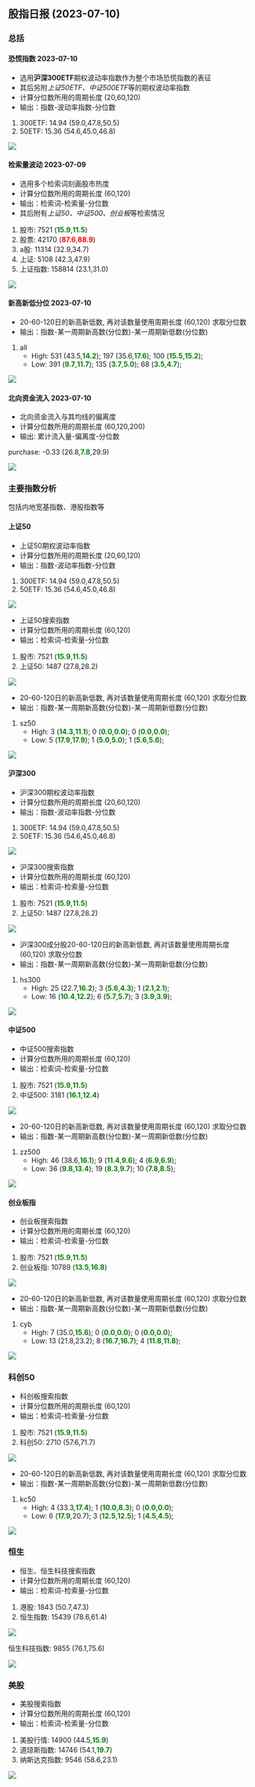 
## 股指日报 (2023-07-10)

### 总括

#### 恐慌指数 2023-07-10

* 选用**沪深300ETF**期权波动率指数作为整个市场恐慌指数的表征
* 其后另附*上证50ETF、中证500ETF*等的期权波动率指数
* 计算分位数所用的周期长度 (20,60,120)
* 输出：指数-波动率指数-分位数

1. 300ETF:	14.94	(59.0,47.8,50.5)
1. 50ETF:	15.36	(54.6,45.0,46.8)

![](../data_save\data_img\qvix_day_300ETF_per.png)


#### 检索量波动 2023-07-09

* 选用多个检索词刻画股市热度
* 计算分位数所用的周期长度 (60,120)
* 输出：检索词-检索量-分位数
* 其后附有*上证50、中证500、创业板*等检索情况

1. 股市:   	  7521 (**<font color="green">15.9</font>**,**<font color="green">11.5</font>**)
1. 股票:   	 42170 (**<font color="red">87.6</font>**,**<font color="red">88.9</font>**)
1. a股:   	 11314 (32.9,34.7)
1. 上证:   	  5108 (42.3,47.9)
1. 上证指数: 	158814 (23.1,31.0)

![](../data_save\data_img\bday_SZZS.png)


#### 新高新低分位 2023-07-10

* 20-60-120日的新高新低数, 再对该数量使用周期长度 (60,120) 求取分位数
* 输出：指数-某一周期新高数(分位数)-某一周期新低数(分位数)

1. all
    - High: 531 (43.5,**<font color="green">14.2</font>**); 197 (35.6,**<font color="green">17.6</font>**); 100 (**<font color="green">15.5</font>**,**<font color="green">15.2</font>**);
    - Low: 391 (**<font color="green">9.7</font>**,**<font color="green">11.7</font>**); 135 (**<font color="green">3.7</font>**,**<font color="green">5.0</font>**); 68 (**<font color="green">3.5</font>**,**<font color="green">4.7</font>**);

![](../data_save\data_img\hl_legu_all.png)

#### 北向资金流入 2023-07-10

* 北向资金流入与其均线的偏离度
* 计算分位数所用的周期长度 (60,120,200)
* 输出: 累计流入量-偏离度-分位数

purchase:	-0.33	(26.8,**<font color="green">7.8</font>**,29.9)

![](../data_save\data_img\north_flow_bias_per.png)

### 主要指数分析

包括内地宽基指数、港股指数等

#### 上证50

* 上证50期权波动率指数
* 计算分位数所用的周期长度 (20,60,120)
* 输出：指数-波动率指数-分位数

1. 300ETF:	14.94	(59.0,47.8,50.5)
1. 50ETF:	15.36	(54.6,45.0,46.8)

![](../data_save\data_img\qvix_day_50ETF_per.png)

* 上证50搜索指数
* 计算分位数所用的周期长度 (60,120)
* 输出：检索词-检索量-分位数

1. 股市:   	  7521 (**<font color="green">15.9</font>**,**<font color="green">11.5</font>**)
1. 上证50: 	  1487 (27.8,28.2)

![](../data_save\data_img\bday_SZ50.png)

* 20-60-120日的新高新低数, 再对该数量使用周期长度 (60,120) 求取分位数
* 输出：指数-某一周期新高数(分位数)-某一周期新低数(分位数)

1. sz50
    - High: 3 (**<font color="green">14.3</font>**,**<font color="green">11.1</font>**); 0 (**<font color="green">0.0</font>**,**<font color="green">0.0</font>**); 0 (**<font color="green">0.0</font>**,**<font color="green">0.0</font>**);
    - Low: 5 (**<font color="green">17.9</font>**,**<font color="green">17.9</font>**); 1 (**<font color="green">5.0</font>**,**<font color="green">5.0</font>**); 1 (**<font color="green">5.6</font>**,**<font color="green">5.6</font>**);

![](../data_save\data_img\hl_legu_sz50.png)

#### 沪深300

* 沪深300期权波动率指数
* 计算分位数所用的周期长度 (20,60,120)
* 输出：指数-波动率指数-分位数

1. 300ETF:	14.94	(59.0,47.8,50.5)
1. 50ETF:	15.36	(54.6,45.0,46.8)

![](../data_save\data_img\qvix_day_300ETF_per.png)

* 沪深300搜索指数
* 计算分位数所用的周期长度 (60,120)
* 输出：检索词-检索量-分位数

1. 股市:   	  7521 (**<font color="green">15.9</font>**,**<font color="green">11.5</font>**)
1. 上证50: 	  1487 (27.8,28.2)

![](../data_save\data_img\bday_SZ50.png)

* 沪深300成分股20-60-120日的新高新低数, 再对该数量使用周期长度 (60,120) 求取分位数
* 输出：指数-某一周期新高数(分位数)-某一周期新低数(分位数)

1. hs300
    - High: 25 (22.7,**<font color="green">16.2</font>**); 3 (**<font color="green">5.6</font>**,**<font color="green">4.3</font>**); 1 (**<font color="green">2.1</font>**,**<font color="green">2.1</font>**);
    - Low: 16 (**<font color="green">10.4</font>**,**<font color="green">12.2</font>**); 6 (**<font color="green">5.7</font>**,**<font color="green">5.7</font>**); 3 (**<font color="green">3.9</font>**,**<font color="green">3.9</font>**);

![](../data_save\data_img\hl_legu_hs300.png)

#### 中证500

* 中证500搜索指数
* 计算分位数所用的周期长度 (60,120)
* 输出：检索词-检索量-分位数

1. 股市:   	  7521 (**<font color="green">15.9</font>**,**<font color="green">11.5</font>**)
1. 中证500:	  3181 (**<font color="green">16.1</font>**,**<font color="green">12.4</font>**)

![](../data_save\data_img\bday_ZZ500.png)

* 20-60-120日的新高新低数, 再对该数量使用周期长度 (60,120) 求取分位数
* 输出：指数-某一周期新高数(分位数)-某一周期新低数(分位数)

1. zz500
    - High: 46 (38.6,**<font color="green">16.1</font>**); 9 (**<font color="green">11.4</font>**,**<font color="green">9.6</font>**); 4 (**<font color="green">6.9</font>**,**<font color="green">6.9</font>**);
    - Low: 36 (**<font color="green">9.8</font>**,**<font color="green">13.4</font>**); 19 (**<font color="green">8.3</font>**,**<font color="green">9.7</font>**); 10 (**<font color="green">7.8</font>**,**<font color="green">8.5</font>**);

![](../data_save\data_img\hl_legu_zz500.png)

#### 创业板指

* 创业板搜索指数
* 计算分位数所用的周期长度 (60,120)
* 输出：检索词-检索量-分位数

1. 股市:   	  7521 (**<font color="green">15.9</font>**,**<font color="green">11.5</font>**)
1. 创业板指: 	 10789 (**<font color="green">13.5</font>**,**<font color="green">16.8</font>**)

![](../data_save\data_img\bday_399006.png)

* 20-60-120日的新高新低数, 再对该数量使用周期长度 (60,120) 求取分位数
* 输出：指数-某一周期新高数(分位数)-某一周期新低数(分位数)

1. cyb
    - High: 7 (35.0,**<font color="green">15.6</font>**); 0 (**<font color="green">0.0</font>**,**<font color="green">0.0</font>**); 0 (**<font color="green">0.0</font>**,**<font color="green">0.0</font>**);
    - Low: 13 (21.8,23.2); 8 (**<font color="green">16.7</font>**,**<font color="green">16.7</font>**); 4 (**<font color="green">11.8</font>**,**<font color="green">11.8</font>**);

![](../data_save\data_img\hl_legu_cyb.png)

### 科创50

* 科创板搜索指数
* 计算分位数所用的周期长度 (60,120)
* 输出：检索词-检索量-分位数

1. 股市:   	  7521 (**<font color="green">15.9</font>**,**<font color="green">11.5</font>**)
1. 科创50: 	  2710 (57.6,71.7)

![](../data_save\data_img\bday_KC50.png)

* 20-60-120日的新高新低数, 再对该数量使用周期长度 (60,120) 求取分位数
* 输出：指数-某一周期新高数(分位数)-某一周期新低数(分位数)

1. kc50
    - High: 4 (33.3,**<font color="green">17.4</font>**); 1 (**<font color="green">10.0</font>**,**<font color="green">8.3</font>**); 0 (**<font color="green">0.0</font>**,**<font color="green">0.0</font>**);
    - Low: 6 (**<font color="green">17.9</font>**,20.7); 3 (**<font color="green">12.5</font>**,**<font color="green">12.5</font>**); 1 (**<font color="green">4.5</font>**,**<font color="green">4.5</font>**);

![](../data_save\data_img\hl_legu_kc50.png)

### 恒生

* 恒生、恒生科技搜索指数
* 计算分位数所用的周期长度 (60,120)
* 输出：检索词-检索量-分位数

1. 港股:   	  1843 (50.7,47.3)
1. 恒生指数: 	 15439 (78.6,61.4)

![](../data_save\data_img\bday_HSI.png)

恒生科技指数:	  9855 (76.1,75.6)

![](../data_save\data_img\bday_HSTECH.png)


### 美股

* 美股搜索指数
* 计算分位数所用的周期长度 (60,120)
* 输出：检索词-检索量-分位数

1. 美股行情: 	 14900 (44.5,**<font color="green">15.9</font>**)
1. 道琼斯指数:	 14746 (54.1,**<font color="green">19.7</font>**)
1. 纳斯达克指数:	  9546 (58.6,23.1)

![](../data_save\data_img\bday_IXIC.png)

